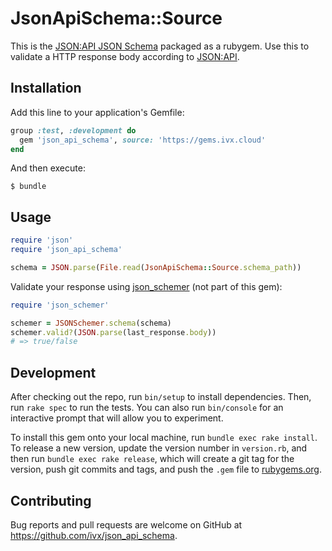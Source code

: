 # JsonApiSchema::Source

This is the [JSON:API JSON Schema](http://jsonapi.org/schema) packaged as a rubygem.
Use this to validate a HTTP response body according to [JSON:API](http://jsonapi.org).

## Installation

Add this line to your application's Gemfile:

```ruby
group :test, :development do
  gem 'json_api_schema', source: 'https://gems.ivx.cloud'
end
```

And then execute:

    $ bundle

## Usage

```ruby
require 'json'
require 'json_api_schema'

schema = JSON.parse(File.read(JsonApiSchema::Source.schema_path))
```

Validate your response using [json_schemer](http://rubygems.org/gems/json_schemer) (not part of this gem):

```ruby
require 'json_schemer'

schemer = JSONSchemer.schema(schema)
schemer.valid?(JSON.parse(last_response.body))
# => true/false
```

## Development

After checking out the repo, run `bin/setup` to install dependencies. Then, run `rake spec` to run the tests. You can also run `bin/console` for an interactive prompt that will allow you to experiment.

To install this gem onto your local machine, run `bundle exec rake install`. To release a new version, update the version number in `version.rb`, and then run `bundle exec rake release`, which will create a git tag for the version, push git commits and tags, and push the `.gem` file to [rubygems.org](https://rubygems.org).

## Contributing

Bug reports and pull requests are welcome on GitHub at https://github.com/ivx/json_api_schema.
